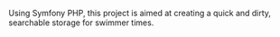 Using Symfony PHP, this project is aimed at creating a quick and dirty, searchable storage for swimmer times.